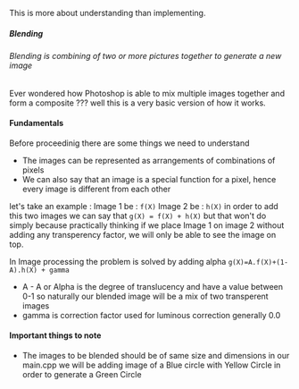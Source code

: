This is more about understanding than implementing.
##### Blending
###### Blending is combining of two or more pictures together to generate a new image
Ever wondered how Photoshop is able to mix multiple images together and form a composite ???
well this is a very basic version of how it works. 
#### Fundamentals
Before proceedinig there are some things we need to understand
- The images can be represented as arrangements of combinations of pixels
- We can also say that an image is a special function for a pixel, hence every image is different from each other

let's take an example :
Image 1 be : `f(X)`
Image 2 be : `h(X)`
in order to add this two images we can say that `g(X) = f(X) + h(X)`
but that won't do simply because practically thinking if we place Image 1 on image 2 without adding any transperency factor, we will only be able to see the image on top.

In Image processing the problem is solved by adding alpha
`g(X)=A.f(X)+(1-A).h(X) + gamma`
- A - A or Alpha is the degree of translucency and have a value between 0-1 so naturally our blended image will be a mix of two transperent images
- gamma is correction factor used for luminous correction generally 0.0 
 
#### Important things to note
- The images to be blended should be of same size and dimensions
in our main.cpp we will be adding image of a Blue circle with Yellow Circle in order to generate a Green Circle

